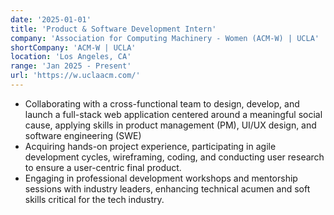 ```yaml
---
date: '2025-01-01'
title: 'Product & Software Development Intern'
company: 'Association for Computing Machinery - Women (ACM-W) | UCLA'
shortCompany: 'ACM-W | UCLA'
location: 'Los Angeles, CA'
range: 'Jan 2025 - Present'
url: 'https://w.uclaacm.com/'
---
```


- Collaborating with a cross-functional team to design, develop, and launch a full-stack web application centered around a meaningful social cause, applying skills in product management (PM), UI/UX design, and software engineering (SWE)
- Acquiring hands-on project experience, participating in agile development cycles, wireframing, coding, and conducting user research to ensure a user-centric final product.
- Engaging in professional development workshops and mentorship sessions with industry leaders, enhancing technical acumen and soft skills critical for the tech industry.
